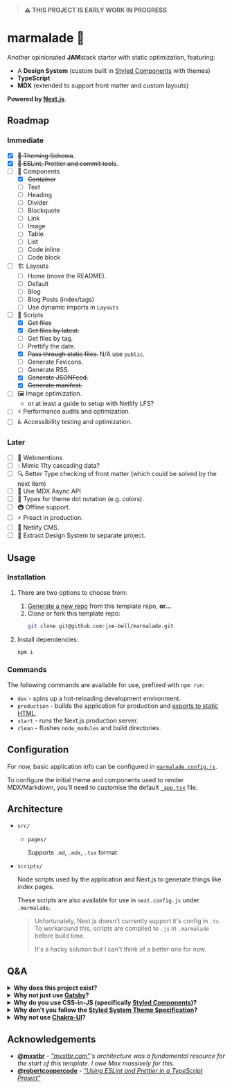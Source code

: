 > **⚠️ THIS PROJECT IS EARLY WORK IN PROGRESS**

# marmalade 🍊

Another opinionated **JAM**stack starter with static optimization, featuring:

- A **Design System** (custom built in [Styled Components](https://styled-components.com/) with themes)
- **TypeScript**
- **MDX** (extended to support front matter and custom layouts)

**Powered by [Next.js](https://nextjs.org)**.

## Roadmap

### Immediate

- [x] ~~🎨 Theming Schema~~.
- [x] ~~🏁 ESLint, Prettier and commit tools~~.
- [ ] 🧱 Components
  - [x] ~~Container~~
  - [ ] Text
  - [ ] Heading
  - [ ] Divider
  - [ ] Blockquote
  - [ ] Link
  - [ ] Image
  - [ ] Table
  - [ ] List
  - [ ] Code inline
  - [ ] Code block
- [ ] 🏗 Layouts
  - [ ] Home (move the README).
  - [ ] Default
  - [ ] Blog
  - [ ] Blog Posts (index/tags)
  - [ ] Use dynamic imports in `Layouts`
- [ ] 🔎 Scripts
  - [x] ~~Get files~~
  - [x] ~~Get files by latest.~~
  - [ ] Get files by tag.
  - [ ] Prettify the date.
  - [x] ~~Pass through static files.~~ N/A use `public`.
  - [ ] Generate Favicons.
  - [ ] Generate RSS.
  - [x] ~~Generate JSONFeed.~~
  - [x] ~~Generate manifest.~~
- [ ] 🖼 Image optimization.
  - or at least a guide to setup with Netlify LFS?
- [ ] ⚡️ Performance audits and optimization.
- [ ] ♿️ Accessibility testing and optimization.

### Later

- [ ] 💬 Webmentions
- [ ] 💧 Mimic 11ty cascading data?
- [ ] 🔍 Better Type checking of front matter (which could be solved by the next item)
- [ ] 🔩 Use MDX Async API
- [ ] 🐞 Types for theme dot notation (e.g. colors).
- [ ] 🚇 Offline support.
- [ ] ⚡️ Preact in production.
- [ ] 📝 Netlify CMS.
- [ ] 🎨 Extract Design System to separate project.

## Usage

### Installation

1. There are two options to choose from:

   1. [Generate a new repo](https://github.com/joe-bell/marmalade/generate) from this template repo, **or…**
   2. Clone or fork this template repo:
      ```sh
      git clone git@github.com:joe-bell/marmalade.git
      ```

2. Install dependencies:
   ```sh
   npm i
   ```

### Commands

The following commands are available for use, prefixed with `npm run`:

- `dev` - spins up a hot-reloading development environment.
- `production` - builds the application for production and [exports to static HTML](https://nextjs.org/learn/excel/static-html-export/export-the-index-page).
- `start` - runs the Next.js production server.
- `clean` - flushes `node_modules` and build directories.

## Configuration

For now, basic application info can be configured in [`marmalade.config.js`](./marmalade.config.js).

To configure the initial theme and components used to render MDX/Markdown, you'll need to customise the default [`_app.tsx`](./src/pages/_app.tsx) file.

## Architecture

- `src/`

  - `pages/`

    Supports `.md`, `.mdx`, `.tsx` format.

- `scripts/`

  Node scripts used by the application and Next.js to generate things like index pages.

  These scripts are also available for use in `next.config.js` under `.marmalade`.

  > Unfortunately, Next.js doesn't currently support it's config in `.ts`. To workaround this, scripts are compiled to `.js` in `.marmalade` before build time.
  >
  > It's a hacky solution but I can't think of a better one for now.

## Q&A

<details>
 <summary><b>Why does this project exist?</b></summary>
  <p>It's how I like to build things right now. You might like it too or you might not; and that's totally fine.</p>

  <p>This project was born out of a polarization on "how things should be built" in the current Front End climate. Specifically, a comment stating "stop wasting time perfecting your personal site's tech stack". Tweaking my tech stack pushes me to leave my comfort zone and broaden my knowledge; I'd actively encourage others to try new tools where possible.</p>

  <p>Build what you love and don't feel disheartened to try something new or go down a different route.</p>
</details>

<details>
 <summary><b>Why not just use <a href="https://www.gatsbyjs.org/">Gatsby</a>?</b></summary>
  I love <a href="https://www.gatsbyjs.org/">Gatsby</a>, I use it for my <a href="https://github.com/joe-bell/joebell.co.uk">personal site</a>. I like the fact I can install a plugin and let it magically solve my problems, but I equally think it's important to understand what goes on <em>behind</em> the scenes. I heard about Next.js' static export feature just after finishing my personal site and felt like it was worth an explore.
</details>

<details>
 <summary><b>Why do you use CSS-in-JS (specifically <a href="https://styled-components.com/">Styled Components</a>)?</b></summary>
  It feels right. I was a SASS advocate, but now it just feels cumbersome and outdated. With CSS-in-JS I can make the most of a theme schema to reinforce design tokens. In comparison to Emotion, Styled Components benefits from a wider community, better TypeScript support and <a href="https://github.com/emotion-js/emotion/issues/1178">less restrictions on how to write CSS</a>.
</details>

<details>
 <summary><b>Why don't you follow the <a href="https://styled-system.com/theme-specification/">Styled System Theme Specification</a>?</b></summary>
  Marmalade's components use Styled System under the hood to generate themed style props. I just wasn't particularly a fan of the plural naming convention of theme keys, but I might change my mind on this if it's problematic.
</details>

<details>
 <summary><b>Why not use <a href="https://chakra-ui.com/">Chakra-UI</a>?</b></summary>
    <a href="https://chakra-ui.com/">Chakra-UI</a> is bound to the Styled System Theme Specification and Emotion, so unfortunately not an option for this project 💔
</details>

## Acknowledgements

- [**@mxstbr**](https://github.com/mxstbr) - _["mxstbr.com"](https://github.com/mxstbr/mxstbr.com)'s architecture was a fundamental resource for the start of this template. I owe Max massively for this._
- [**@robertcoopercode**](https://github.com/robertcoopercode) - [_"Using ESLint and Prettier in a TypeScript Project"_](https://www.robertcooper.me/using-eslint-and-prettier-in-a-typescript-project)
